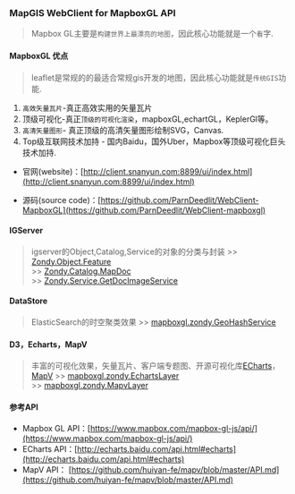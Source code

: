 <br>

### MapGIS WebClient for MapboxGL API

> Mapbox GL主要是`构建世界上最漂亮的地图`，因此核心功能就是一个`看`字.

#### MapboxGL 优点

> leaflet是常规的的最适合常规gis开发的地图，因此核心功能就是`传统GIS`功能.

1. `高效矢量瓦片`-真正高效实用的矢量瓦片
1. 顶级可视化-真正`顶级的可视化渲染`，mapboxGL,echartGL，KeplerGl等。
1. `高清矢量图形`- 真正顶级的高清矢量图形绘制SVG，Canvas.
1. Top级互联网技术加持 - 国内Baidu，国外Uber，Mapbox等顶级可视化巨头技术加持.



*   官网(website)：[http://client.snanyun.com:8899/ui/index.html](http://client.snanyun.com:8899/ui/index.html)

*   源码(source code)：[https://github.com/ParnDeedlit/WebClient-MapboxGL](https://github.com/ParnDeedlit/WebClient-mapboxgl)


#### IGServer
> igserver的Object,Catalog,Service的对象的分类与封装
    >> [Zondy.Object.Feature](Zondy.Object.Feature.html)<br>
    >> [Zondy.Catalog.MapDoc](Zondy.Catalog.MapDoc.html)<br>
    >> [Zondy.Service.GetDocImageService](Zondy.Service.GetDocImageService.html)<br>

#### DataStore

> ElasticSearch的时空聚类效果
    >> [mapboxgl.zondy.GeoHashService](mapboxgl.zondy.GeoHashService.html)<br>

#### D3，Echarts，MapV

> 丰富的可视化效果，矢量瓦片、客户端专题图、开源可视化库[ECharts](http://echarts.baidu.com/)，[MapV](http://mapv.baidu.com/)
    >> [mapboxgl.zondy.EchartsLayer](mapboxgl.zondy.EchartsLayer.html)<br>
    >> [mapboxgl.zondy.MapvLayer](mapboxgl.zondy.MapvLayer.html)<br>


#### 参考API

*   Mapbox GL API：[https://www.mapbox.com/mapbox-gl-js/api/](https://www.mapbox.com/mapbox-gl-js/api/)
*   ECharts API：[http://echarts.baidu.com/api.html#echarts](http://echarts.baidu.com/api.html#echarts)
*   MapV API：   [https://github.com/huiyan-fe/mapv/blob/master/API.md](https://github.com/huiyan-fe/mapv/blob/master/API.md)

